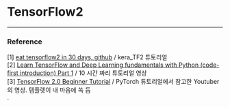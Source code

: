 # TensorFlow2 





***
### Reference 
[1] [eat tensorflow2 in 30 days, github](https://github.com/lyhue1991/eat_tensorflow2_in_30_days) / kera_TF2 튜토리얼 <br/>
[2] [Learn TensorFlow and Deep Learning fundamentals with Python (code-first introduction) Part 1](https://youtu.be/tpCFfeUEGs8) / 10 시간 짜리 튜토리얼 영상 <br/>
[3] [TensorFlow 2.0 Beginner Tutorial](https://youtube.com/playlist?list=PLhhyoLH6IjfxVOdVC1P1L5z5azs0XjMsb) / PyTorch 튜토리얼에서 참고한 Youtuber의 영상. 템플렛이 내 마음에 쏙 듬 <br/>. 

